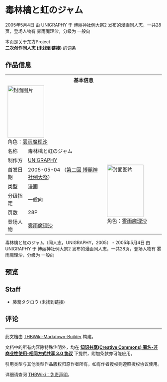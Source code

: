 # 毒林檎と虹のジャム

<!-- source html: G:\repos\THBWiki-Markdown-Builder\THBWikiMarkdown\Temp\main\2\24\ns0%3A%E6%AF%92%E6%9E%97%E6%AA%8E%E3%81%A8%E8%99%B9%E3%81%AE%E3%82%B8%E3%83%A3%E3%83%A0.html -->

2005年5月4日 由 UNIGRAPHY 于 博丽神社例大祭2 发布的漫画同人志，一共28页，登场人物有 雾雨魔理沙，分级为 一般向

本页是关于东方Project  
 **二次创作同人志 (未找到链接)** 的词条

## 作品信息

<table><tbody><tr><th colspan="3">基本信息</th></tr><tr><td class="cover-artwork-mobile" colspan="2"><a href="./文件-毒林檎と虹のジャム封面.jpg.md" class="image" title="封面图片"><img alt="封面图片" src="https://upload.thwiki.cc/thumb/3/39/%E6%AF%92%E6%9E%97%E6%AA%8E%E3%81%A8%E8%99%B9%E3%81%AE%E3%82%B8%E3%83%A3%E3%83%A0%E5%B0%81%E9%9D%A2.jpg/117px-%E6%AF%92%E6%9E%97%E6%AA%8E%E3%81%A8%E8%99%B9%E3%81%AE%E3%82%B8%E3%83%A3%E3%83%A0%E5%B0%81%E9%9D%A2.jpg" decoding="async" loading="lazy" width="117" height="168" srcset="https://upload.thwiki.cc/thumb/3/39/%E6%AF%92%E6%9E%97%E6%AA%8E%E3%81%A8%E8%99%B9%E3%81%AE%E3%82%B8%E3%83%A3%E3%83%A0%E5%B0%81%E9%9D%A2.jpg/176px-%E6%AF%92%E6%9E%97%E6%AA%8E%E3%81%A8%E8%99%B9%E3%81%AE%E3%82%B8%E3%83%A3%E3%83%A0%E5%B0%81%E9%9D%A2.jpg 1.5x, https://upload.thwiki.cc/thumb/3/39/%E6%AF%92%E6%9E%97%E6%AA%8E%E3%81%A8%E8%99%B9%E3%81%AE%E3%82%B8%E3%83%A3%E3%83%A0%E5%B0%81%E9%9D%A2.jpg/235px-%E6%AF%92%E6%9E%97%E6%AA%8E%E3%81%A8%E8%99%B9%E3%81%AE%E3%82%B8%E3%83%A3%E3%83%A0%E5%B0%81%E9%9D%A2.jpg 2x" data-file-width="1400" data-file-height="2000"></a><div class="cover-char">角色：<a href="./雾雨魔理沙.md" title="雾雨魔理沙">雾雨魔理沙</a></div></td>
</tr><tr><td class="label">名称</td><td colspan="2"> 毒林檎と虹のジャム </td></tr><tr><td class="label">制作方</td><td><a href="./UNIGRAPHY.md" title="UNIGRAPHY">UNIGRAPHY</a></td><td class="cover-artwork" rowspan="6" style="min-width:168px;"><a href="./文件-毒林檎と虹のジャム封面.jpg.md" class="image" title="封面图片"><img alt="封面图片" src="https://upload.thwiki.cc/thumb/3/39/%E6%AF%92%E6%9E%97%E6%AA%8E%E3%81%A8%E8%99%B9%E3%81%AE%E3%82%B8%E3%83%A3%E3%83%A0%E5%B0%81%E9%9D%A2.jpg/117px-%E6%AF%92%E6%9E%97%E6%AA%8E%E3%81%A8%E8%99%B9%E3%81%AE%E3%82%B8%E3%83%A3%E3%83%A0%E5%B0%81%E9%9D%A2.jpg" decoding="async" loading="lazy" width="117" height="168" srcset="https://upload.thwiki.cc/thumb/3/39/%E6%AF%92%E6%9E%97%E6%AA%8E%E3%81%A8%E8%99%B9%E3%81%AE%E3%82%B8%E3%83%A3%E3%83%A0%E5%B0%81%E9%9D%A2.jpg/176px-%E6%AF%92%E6%9E%97%E6%AA%8E%E3%81%A8%E8%99%B9%E3%81%AE%E3%82%B8%E3%83%A3%E3%83%A0%E5%B0%81%E9%9D%A2.jpg 1.5x, https://upload.thwiki.cc/thumb/3/39/%E6%AF%92%E6%9E%97%E6%AA%8E%E3%81%A8%E8%99%B9%E3%81%AE%E3%82%B8%E3%83%A3%E3%83%A0%E5%B0%81%E9%9D%A2.jpg/235px-%E6%AF%92%E6%9E%97%E6%AA%8E%E3%81%A8%E8%99%B9%E3%81%AE%E3%82%B8%E3%83%A3%E3%83%A0%E5%B0%81%E9%9D%A2.jpg 2x" data-file-width="1400" data-file-height="2000"></a><div class="cover-char">角色：<a href="./雾雨魔理沙.md" title="雾雨魔理沙">雾雨魔理沙</a></div></td>
</tr><tr><td class="label">首发日期</td><td>2005-05-04&#160;（<a href="/展会作品列表?e=%E5%8D%9A%E4%B8%BD%E7%A5%9E%E7%A4%BE%E4%BE%8B%E5%A4%A7%E7%A5%AD%232">第二回 博麗神社例大祭</a>）</td></tr><tr><td class="label">类型</td><td>漫画</td></tr><tr><td class="label">分级指定</td><td>一般向</td></tr><tr><td class="label">页数</td><td>28P</td></tr><tr><td class="label">登场人物</td><td><a href="./雾雨魔理沙.md" title="雾雨魔理沙">雾雨魔理沙</a></td></tr></tbody></table>

毒林檎と虹のジャム（同人志，UNIGRAPHY，2005） - 2005年5月4日 由 UNIGRAPHY 于 博丽神社例大祭2 发布的漫画同人志，一共28页，登场人物有 雾雨魔理沙，分级为 一般向

## 预览

## Staff
- 藤瀧タクロウ (未找到链接)


## 评论




---

此文档由 [THBWiki-Markdown-Builder](https://github.com/Delsin-Yu/THBWiki-Markdown-Builder) 构建。

文档中的所有内容除特殊注明外，均在 [**知识共享(Creative Commons) 署名-非商业性使用-相同方式共享 3.0 协议**](https://creativecommons.org/licenses/by-sa/3.0/deed.zh-hans) 下提供，附加条款亦可能应用。

引用类型与其他类型作品版权归原作者所有，如有作者授权则遵照授权协议使用。

详细请查阅 [THBWiki：免责声明](https://thbwiki.cc/THBWiki:%E5%85%8D%E8%B4%A3%E5%A3%B0%E6%98%8E)。


